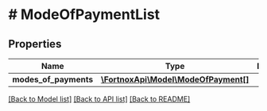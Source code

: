 # # ModeOfPaymentList

## Properties

Name | Type | Description | Notes
------------ | ------------- | ------------- | -------------
**modes_of_payments** | [**\FortnoxApi\Model\ModeOfPayment[]**](ModeOfPayment.md) |  | [optional]

[[Back to Model list]](../../README.md#models) [[Back to API list]](../../README.md#endpoints) [[Back to README]](../../README.md)
